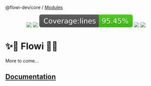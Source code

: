 @flowi-dev/core / [Modules](modules.md)

<p align='center'>
	<img src="https://img.shields.io/github/package-json/v/flowi-dev/core?color=green&style=flat"></img>
	<img src="https://img.shields.io/github/license/flowi-dev/core"></img>
	<img src="https://github.com/flowi-dev/core/blob/main/coverage/badge-lines.svg"></img>
	<img src="https://img.shields.io/github/issues/flowi-dev/core"></img>
	<img src="https://img.shields.io/github/repo-size/flowi-dev/core"></img>
</p>

# ✨🌊 Flowi 🌊✨

More to come...

## [Documentation](/docs/modules.md)
